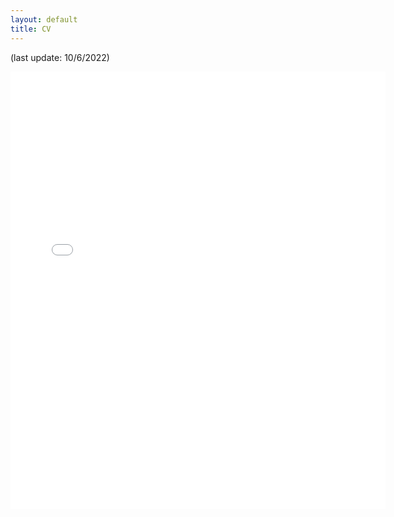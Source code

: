 ```yaml
---
layout: default
title: CV
---
```


(last update: 10/6/2022)

<!--<style>
.pdfobject-container {    
	width: 600px;
   height: 700px;
}
</style>

<div id="cv"></div>
<script src="/script/pdfobject.js"></script>
<script>PDFObject.embed("/CV/CV.pdf#toolbar=0&navpanes=0", "#cv");</script>-->

<embed src="/CV/CV.pdf#toolbar=0&navpanes=0" type="application/pdf" width="600px" height="700px">